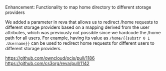 Enhancement: Functionality to map home directory to different storage providers

We added a parameter in reva that allows us to redirect /home requests to
different storage providers based on a mapping derived from the user attributes,
which was previously not possible since we hardcode the /home path for all
users. For example, having its value as `/home/{{substr 0 1 .Username}}` can be
used to redirect home requests for different users to different storage
providers.

https://github.com/owncloud/ocis/pull/1186
https://github.com/cs3org/reva/pull/1142
